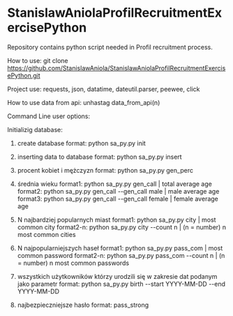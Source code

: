 # StanislawAniolaProfilRecruitmentExercisePython
Repository contains python script needed in Profil recruitment process.

How to use:
git clone https://github.com/StanislawAniola/StanislawAniolaProfilRecruitmentExercisePython.git


Project use:
requests,
json,
datatime,
dateutil.parser,
peewee,
click

How to use data from api:
unhastag data_from_api(n)




Command Line user options:

Initializig database:
1. create database
format: python sa_py.py init

2. inserting data to database
format: python sa_py.py insert


1. procent kobiet i mężczyzn
format: python sa_py.py gen_perc

2. średnia wieku
format1: python sa_py.py gen_call | total average age
format2: python sa_py.py gen_call --gen_call male | male average age
format3: python sa_py.py gen_call --gen_call female | female average age

3. N najbardziej popularnych miast
format1: python sa_py.py city | most common city
format2-n: python sa_py.py city --count n | (n = number) n most common cities

4. N najpopularniejszych haseł
format1: python sa_py.py pass_com | most common password
format2-n: python sa_py.py pass_com --count n | (n = number) n most common passwords

5. wszystkich użytkowników którzy urodzili się w zakresie dat podanym jako parametr
format: python sa_py.py birth --start YYYY-MM-DD --end YYYY-MM-DD

6. najbezpieczniejsze hasło
format: pass_strong